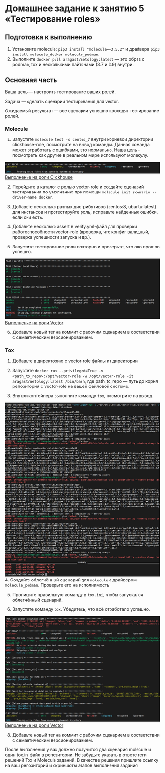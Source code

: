 # Домашнее задание к занятию 5 «Тестирование roles»

## Подготовка к выполнению

1. Установите molecule: `pip3 install "molecule==3.5.2"` и драйвера `pip3 install molecule_docker molecule_podman`.
2. Выполните `docker pull aragast/netology:latest` —  это образ с podman, tox и несколькими пайтонами (3.7 и 3.9) внутри.

## Основная часть

Ваша цель — настроить тестирование ваших ролей. 

Задача — сделать сценарии тестирования для vector. 

Ожидаемый результат — все сценарии успешно проходят тестирование ролей.

### Molecule

1. Запустите  `molecule test -s centos_7` внутри корневой директории clickhouse-role, посмотрите на вывод команды. Данная команда может отработать с ошибками, это нормально. Наша цель - посмотреть как другие в реальном мире используют молекулу.

![screen](https://github.com/MaximovAA/school/blob/main/06-05-molecula-test.jpg "sample")
[Выполнение на роли Clickhouse](https://github.com/MaximovAA/school/blob/main/06-05-molecula-clickhouse.md)  

2. Перейдите в каталог с ролью vector-role и создайте сценарий тестирования по умолчанию при помощи `molecule init scenario --driver-name docker`.
   
3. Добавьте несколько разных дистрибутивов (centos:8, ubuntu:latest) для инстансов и протестируйте роль, исправьте найденные ошибки, если они есть.
 
4. Добавьте несколько assert в verify.yml-файл для  проверки работоспособности vector-role (проверка, что конфиг валидный, проверка успешности запуска и др.).
  
5. Запустите тестирование роли повторно и проверьте, что оно прошло успешно.

![screen](https://github.com/MaximovAA/school/blob/main/06-05-molecula-vector.jpg "sample")
[Выполнение на роли Vector](https://github.com/MaximovAA/school/blob/main/06-05-molecula-vector.md)    

6. Добавьте новый тег на коммит с рабочим сценарием в соответствии с семантическим версионированием.
   

### Tox

1. Добавьте в директорию с vector-role файлы из [директории](./example).
   
2. Запустите `docker run --privileged=True -v <path_to_repo>:/opt/vector-role -w /opt/vector-role -it aragast/netology:latest /bin/bash`, где path_to_repo — путь до корня репозитория с vector-role на вашей файловой системе.
   
3. Внутри контейнера выполните команду `tox`, посмотрите на вывод.

![screen](https://github.com/MaximovAA/school/blob/main/06-05-tox.jpg "sample")   
4. Создайте облегчённый сценарий для `molecule` с драйвером `molecule_podman`. Проверьте его на исполнимость.  

5. Пропишите правильную команду в `tox.ini`, чтобы запускался облегчённый сценарий.
   
6. Запустите команду `tox`. Убедитесь, что всё отработало успешно.

![screen](https://github.com/MaximovAA/school/blob/main/06-05-podman.jpg "sample")
[Выполнение на роли Vector](https://github.com/MaximovAA/school/blob/main/06-05-podman.md)
   
8. Добавьте новый тег на коммит с рабочим сценарием в соответствии с семантическим версионированием.
    

После выполнения у вас должно получится два сценария molecule и один tox.ini файл в репозитории. Не забудьте указать в ответе теги решений Tox и Molecule заданий. В качестве решения пришлите ссылку на  ваш репозиторий и скриншоты этапов выполнения задания. 

